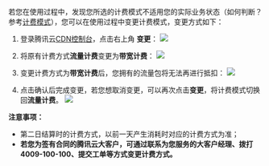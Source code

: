 若您在使用过程中，发现您所选的计费模式不适用您的实际业务状态（如何判断？参考[计费模式](https://www.qcloud.com/doc/product/228/2949)），您可以在使用过程中变更计费模式，变更方式如下：

1. 登录腾讯云[CDN控制台](https://console.qcloud.com/cdn)，点击右上角 **变更**：
	![](https://mc.qcloudimg.com/static/img/bb622da8a09a20a8e6ba476059c3021c/image.png)

2. 将原有计费方式**流量计费**变更为**带宽计费**：
	 ![](https://mc.qcloudimg.com/static/img/cde7e1d43ee49c02a8779efb990b01ef/image.png)

3. 变更计费方式为**带宽计费**后，您拥有的流量包将无法再进行抵扣：
	![](https://mc.qcloudimg.com/static/img/afed77d2480b55bff7d21547d9bf22b4/image.png)

4. 点击确认后完成变更，若您想取消变更，可以再次点击**变更**，将计费模式切换回**流量计费**。 
	![](https://mc.qcloudimg.com/static/img/c53da71ec963de2d45ed02b05b52a4b3/image.png)

**注意事项：**

+ 第二日结算时的计费方式，以前一天产生消耗时对应的计费方式为准；
+ **若您为签有合同的腾讯云大客户，可通过联系为您服务的大客户经理、拨打 4009-100-100、提交工单等方式变更计费方式。**


